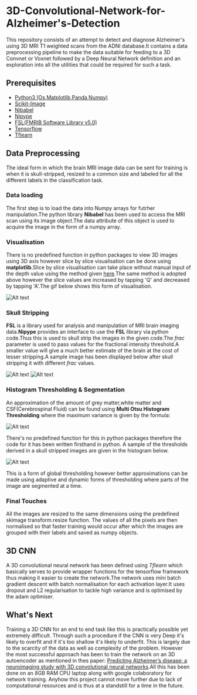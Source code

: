 # 3D-Convolutional-Network-for-Alzheimer's-Detection

This repository consists of an attempt to detect and diagnose Alzheimer's using 3D MRI T1 weighted scans from the ADNI database.It contains a data preprocessing pipeline to make the data suitable for feeding to a 3D Convnet or Voxnet followed by a Deep Neural Network definition and an exploration into all the utilities that could be required for such a task.

## Prerequisites 

* [Python3 (Os,Matplotlib,Panda,Numpy)](https://www.python.org/)
* [Scikit-Image](http://scikit-image.org/)
* [Nibabel](nipy.org/nibabel) 
* [Nipype](http://nipy.org/packages/nipype/index.html)
* [FSL(FMRIB Software Library v5.0)](https://fsl.fmrib.ox.ac.uk/fsl/fslwiki)
* [Tensorflow](https://www.tensorflow.org/)
* [Tflearn](http://tflearn.org/)

## Data Preprocessing

The ideal form in which the brain MRI image data can be sent for training is when it is skull-stripped, resized to a common size and labeled for all the different labels in the classification task.

### Data loading

The first step is to load the data into Numpy arrays for futrher manipulation.The python library **Nibabel** has been used to access the MRI scan using its image object.The data attribute of this object is used to acquire the image in the form of a numpy array.

### Visualisation

There is no predefined function in python packages to view 3D images using 3D axis however slice by slice visualisation can be done using **matplotlib**.Slice by slice visualisation can take place without manual input of the depth value using the method given [here](https://www.datacamp.com/community/tutorials/matplotlib-3d-volumetric-data).The same method is adopted above however the slice values are increased by tapping 'Q' and decreased by tapping 'A'.The gif below shows this form of visualisation.

![Alt text](https://github.com/RishalAggarwal/3D-Convnet-for-Alzheimer-s-Detection/blob/master/3D%20Convolutional%20Network%20for%20Alzheimer's%20Detection/brainscan/normal.gif)

### Skull Stripping

**FSL** is a library used for analysis and manipulation of MRI brain imaging data.**Nipype** provides an interface to use the **FSL** library via python code.Thus this is used to skull strip the images in the given code.The *frac* parameter is used to pass values for the fractional intensity threshold.A smaller value will give a much better estimate of the brain at the cost of lesser stripping.A sample image has been displayed below after skull stripping it with different *frac* values.

![Alt text](https://github.com/RishalAggarwal/3D-Convnet-for-Alzheimer-s-Detection/blob/master/3D%20Convolutional%20Network%20for%20Alzheimer's%20Detection/brainscan/normal.gif) ![Alt text]()

### Histogram Thresholding & Segmentation

An approximation of the amount of grey matter,white matter and CSF(Cerebrospinal Fluid) can be found using **Multi Otsu Histogram Thresholding** where the maximum variance is given by the formula:

![Alt text](https://i.stack.imgur.com/xnGKm.jpg)

There's no predefined function for this in python packages therefore the code for it has been written firsthand in python. A sample of the thresholds derived in a skull stripped images are given in the histogram below. 

![Alt text](https://github.com/RishalAggarwal/3D-Convnet-for-Alzheimer-s-Detection/blob/master/3D%20Convolutional%20Network%20for%20Alzheimer's%20Detection/histogram/Figure_1.png)

This is a form of global thresholding however better approximations can be made using adaptive and dynamic forms of thresholding where parts of the image are segmented at a time.

### Final Touches

All the images are resized to the same dimensions using the predefined skimage transform.resize function. The values of all the pixels are then normalised so that faster training would occur after which the images are grouped with their labels and saved as numpy objects.

## 3D CNN

A 3D convolutional neural network has been defined using *Tflearn* which basically serves to provide wrapper functions for the tensorflow framework thus making it easier to create the network.The network uses mini batch gradient descent with batch normalisation for each activation layer.It uses dropout and L2 regularisation to tackle high variance and is optimised by the adam optimiser.


## What's Next

Training a 3D CNN for an end to end task like this is practically possible yet extremely difficult. Through such a procedure if the CNN is very Deep it's likely to overfit and if it's too shallow it's likely to underfit. This is largely due to the scarcity of the data as well as complexity of the problem. However the most successful approach has been to train the network on an 3D autoencoder as mentioned in thes paper: [ Predicting Alzheimer’s disease: a neuroimaging study with 3D convolutional neural networks](https://arxiv.org/pdf/1502.02506.pdf).All this has been done on an 8GB RAM CPU laptop along with google colaboratory for network training. Anyhow this project cannot move further due to lack of computational resources and is thus at a standstill for a time in the future.

